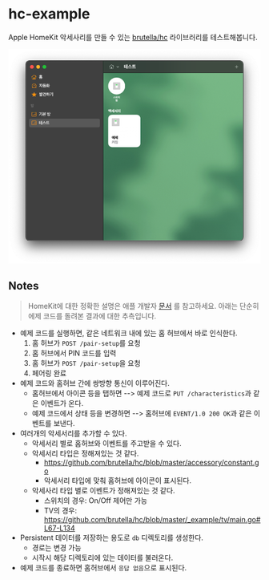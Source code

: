 hc-example
==========

Apple HomeKit 악세사리를 만들 수 있는 [brutella/hc](https://github.com/brutella/hc) 라이브러리를 테스트해봅니다.

![HomeKit](./docs/homekit.png)

## Notes

> HomeKit에 대한 정확한 설명은 애플 개발자 [문서](https://developer.apple.com/homekit) 를 참고하세요.
> 아래는 단순히 에제 코드를 돌려본 결과에 대한 추측입니다.

- 예제 코드를 실행하면, 같은 네트워크 내에 있는 홈 허브에서 바로 인식한다.
  1. 홈 허브가  `POST /pair-setup`를 요청
  2. 홈 허브에서 PIN 코드를 입력
  3. 홈 허브가 `POST /pair-setup`을 요청
  4. 페어링 완료
- 예제 코드와 홈허브 간에 쌍방향 통신이 이루어진다.
  - 홈허브에서 아이콘 등을 탭하면 --> 예제 코드로 `PUT /characteristics`과 같은 이벤트가 온다.
  - 예제 코드에서 상태 등을 변경하면 --> 홈허브에 `EVENT/1.0 200 OK`과 같은 이벤트를 보낸다.
- 여러개의 악세서리를 추가할 수 있다.
  - 악세서리 별로 홈허브와 이벤트를 주고받을 수 있다.
  - 악세서리 타입은 정해져있는 것 같다.
    - https://github.com/brutella/hc/blob/master/accessory/constant.go
    - 악세서리 타입에 맞춰 홈허브에 아이콘이 표시된다.
  - 악세사리 타입 별로 이벤트가 정해져있는 것 같다.
    - 스위치의 경우: On/Off 제어만 가능
    - TV의 경우: https://github.com/brutella/hc/blob/master/_example/tv/main.go#L67-L134
- Persistent 데이터를 저장하는 용도로 `db` 디렉토리를 생성한다.
  - 경로는 변경 가능
  - 시작시 해당 디렉토리에 있는 데이터를 불러온다.
- 예제 코드를 종료하면 홈허브에서 `응답 없음`으로 표시된다.
